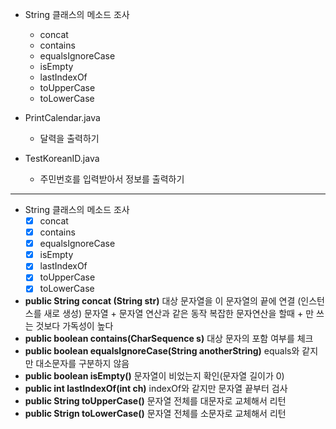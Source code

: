 - String 클래스의 메소드 조사
	- concat
	- contains
	- equalsIgnoreCase
	- isEmpty
	- lastIndexOf
	- toUpperCase
	- toLowerCase

- PrintCalendar.java
	- 달력을 출력하기
- TestKoreanID.java
	- 주민번호를 입력받아서 정보를 출력하기
----

- String 클래스의 메소드 조사
	- [x] concat
	- [x] contains
	- [x] equalsIgnoreCase
	- [x] isEmpty
	- [x] lastIndexOf
	- [x] toUpperCase
	- [x] toLowerCase

- **public String concat (String str)**
	대상 문자열을 이 문자열의 끝에 연결 (인스턴스를 새로 생성)
	문자열 + 문자열 연산과 같은 동작
	복잡한 문자연산을 할때 + 만 쓰는 것보다 가독성이 높다
- **public boolean contains(CharSequence s)**
	대상 문자의 포함 여부를 체크
- **public boolean equalsIgnoreCase(String anotherString)**
	equals와 같지만 대소문자를 구분하지 않음
- **public boolean isEmpty()**
	문자열이 비었는지 확인(문자열 길이가 0)
- **public int lastIndexOf(int ch)**
	indexOf와 같지만 문자열 끝부터 검사
- **public String toUpperCase()**
	문자열 전체를 대문자로 교체해서 리턴
- **public Strign toLowerCase()**
	문자열 전체를 소문자로 교체해서 리턴